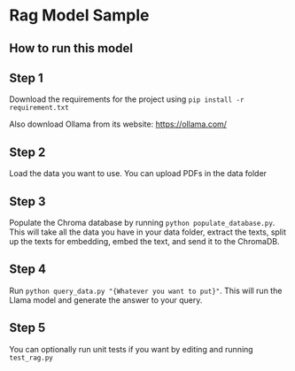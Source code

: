 # Rag Model Sample

## How to run this model

## Step 1

Download the requirements for the project using `pip install -r requirement.txt`

Also download Ollama from its website: https://ollama.com/

## Step 2

Load the data you want to use. You can upload PDFs in the data folder

## Step 3

Populate the Chroma database by running `python populate_database.py`. This will take all the data you have in your data folder, extract the texts, split up the texts for embedding, embed the text, and send it to the ChromaDB. 

## Step 4

Run `python query_data.py "{Whatever you want to put}"`. This will run the Llama model and generate the answer to your query.

## Step 5

You can optionally run unit tests if you want by editing and running `test_rag.py`
